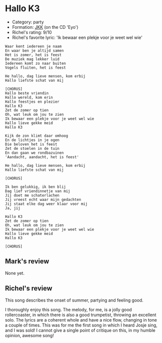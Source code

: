 # Hallo K3

 * Category: party
 * Formation: [JKK](Jkk.md) (on the CD 'Eyo')
 * Richel's rating: 9/10
 * Richel's favorite lyric: 'Ik bewaar een plekje voor je weet wel wie'
 
```
Waar kent iedereen je naam
En waar ben je altijd samen
Het is zomer, het is feest
De muziek mag lekker luid
Iedereen komt zo naar buiten
Vogels fluiten, het is feest

He hallo, dag lieve mensen, kom erbij
Hallo liefste schat van mij

[CHORUS]
Hallo beste vriendin
Hallo wereld, kom erin
Hallo feestjes en plezier
Hallo K3
Zet de zomer op tien
Oh, wat leuk om jou te zien
Ik bewaar een plekje voor je weet wel wie
Hallo lieve gekke meid
Hallo K3

Kijk de zon klimt daar omhoog
En de lichtjes in je ogen
Die beloven het is feest
Zet de stoelen in de tuin
En dan gaan we rondbazuinen
'Aandacht, aandacht, het is feest'

He hallo, dag lieve mensen, kom erbij
Hallo liefste schat van mij

[CHORUS]

Ik ben gelukkig, ik ben blij
Dag lief vriendinnetje van mij
Jij doet me schaterlachen
Jij vreest echt waar mijn gedachten
Jij staat elke dag weer klaar voor mij
Ja, jij

Hallo K3
Zet de zomer op tien
Oh, wat leuk om jou te zien
Ik bewaar een plekje voor je weet wel wie
Hallo lieve gekke meid
Hallo K3

[CHORUS]
```

## Mark's review

None yet.

## Richel's review

This song describes the onset of summer, partying and feeling good.

I thoroughly enjoy this song. The melody, for me, is a jolly good rollercoaster,
in which there is also a good trumpetist, throwing an excellent solo. The lyrics
are a coherent whole and have a nice flow, changing in tone a couple of times. This was for
me the first song in which I heard Josje sing, and I was sold! I cannot give a single point of critique on
this, in my humble opinion, awesome song! 
